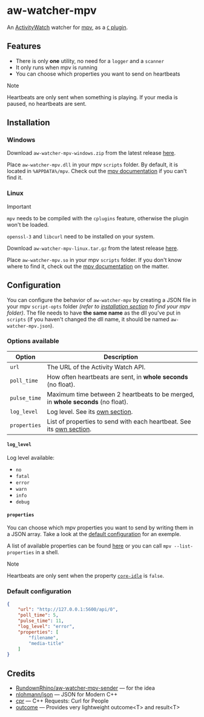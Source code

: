 <!--
SPDX-FileCopyrightText: 2024 Benjamin DIDIER <contact@aziks.aleeas.com>

SPDX-License-Identifier: CC-BY-4.0
-->

# aw-watcher-mpv

An [ActivityWatch](https://activitywatch.net/) watcher for [mpv](https://mpv.io/), as a [`C`
plugin](https://mpv.io/manual/stable/#c-plugins).

## Features

- There is only **one** utility, no need for a `logger` and a `scanner`
- It only runs when mpv is running
- You can choose which properties you want to send on heartbeats

> [!NOTE]
> Heartbeats are only sent when something is playing. If your media is paused, no heartbeats are sent.

## Installation

### Windows

Download `aw-watcher-mpv-windows.zip` from the latest release
[here](https://github.com/Aziks0/aw-watcher-mpv/releases/latest).

Place `aw-watcher-mpv.dll` in your mpv `scripts` folder. By default, it is located in `%APPDATA%/mpv`. Check out the
[mpv documentation](https://mpv.io/manual/stable/#files-on-windows) if you can't find it.

### Linux

> [!IMPORTANT]
> `mpv` needs to be compiled with the `cplugins` feature, otherwise the plugin won't be loaded.
>
> `openssl-3` and `libcurl` need to be installed on your system.

Download `aw-watcher-mpv-linux.tar.gz` from the latest release
[here](https://github.com/Aziks0/aw-watcher-mpv/releases/latest).

Place `aw-watcher-mpv.so` in your mpv `scripts` folder. If you don't know where to find it, check out the [mpv
documentation](https://mpv.io/manual/stable/#files) on the matter.

## Configuration

You can configure the behavior of `aw-watcher-mpv` by creating a JSON file in your mpv `script-opts` folder _(refer to
[installation section](#installation) to find your mpv folder)_. The file needs to have **the same name** as the dll
you've put in `scripts` (if you haven't changed the dll name, it should be named `aw-watcher-mpv.json`).

### Options available

| Option | Description |
| --- | --- |
| `url` | The URL of the Activity Watch API. |
| `poll_time` | How often heartbeats are sent, in **whole seconds** (no float). |
| `pulse_time` | Maximum time between 2 heartbeats to be merged, in **whole seconds** (no float). |
| `log_level` | Log level. See its [own section](#log_level). |
| `properties` | List of properties to send with each heartbeat. See its [own section](#properties). |

#### `log_level`

Log level available:

- `no`
- `fatal`
- `error`
- `warn`
- `info`
- `debug`

#### `properties`

You can choose which mpv properties you want to send by writing them in a JSON array. Take a look at the [default
configuration](#default-configuration) for an exemple.

A list of available properties can be found [here](https://mpv.io/manual/stable/#property-list) or you can call `mpv
--list-properties` in a shell.

> [!NOTE]
> Heartbeats are only sent when the property [`core-idle`](https://mpv.io/manual/stable/#command-interface-core-idle)
> is `false`.

### Default configuration

```json
{
    "url": "http://127.0.0.1:5600/api/0",
    "poll_time": 5,
    "pulse_time": 11,
    "log_level": "error",
    "properties": [
        "filename",
        "media-title"
    ]
}
```

## Credits

- [RundownRhino/aw-watcher-mpv-sender](https://github.com/RundownRhino/aw-watcher-mpv-sender) — for the idea
- [nlohmann/json](https://github.com/nlohmann/json) — JSON for Modern C++
- [cpr](https://github.com/libcpr/cpr) — C++ Requests: Curl for People
- [outcome](https://github.com/ned14/outcome) — Provides very lightweight outcome\<T> and result\<T>
